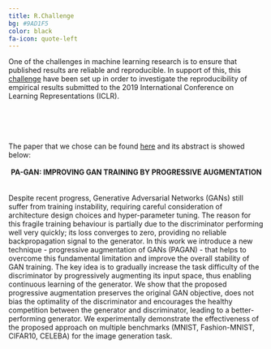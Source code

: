 ```yaml
---
title: R.Challenge
bg: #9AD1F5
color: black
fa-icon: quote-left
---
```

<p style='text-align: justify;'>

One of the challenges in machine learning research is to ensure that published results are reliable and reproducible. In support of this, this <a href="https://github.com/reproducibility-challenge/iclr_2019">challenge</a> have been set up in order to investigate the reproducibility of empirical results submitted to the 2019 International Conference on Learning Representations (ICLR).

<!-- The rapidly developing field of deep learning is concerned with questions surrounding how we can best learn meaningful and useful representations of data. ICLR takes a broad view of the field and includes topics such as feature learning, metric learning, compositional modeling, structured prediction, reinforcement learning, and issues regarding large-scale learning and non-convex optimization. -->
<br>
<br>
<br>
<br>
The paper that we chose can be found <a href="https://openreview.net/pdf?id=ByeNFoRcK7">here</a> and its abstract is showed below:
<br>
<br>
<strong> <center> PA-GAN: IMPROVING GAN TRAINING BY PROGRESSIVE AUGMENTATION </center> </strong>
<br>
<br>
Despite recent progress, Generative Adversarial Networks (GANs) still suffer from training instability, requiring careful consideration of architecture design choices and hyper-parameter tuning. The reason for this fragile training behaviour is partially due to the discriminator performing well very quickly; its loss converges to zero, providing no reliable backpropagation signal to the generator. In this work we introduce a new technique - progressive augmentation of GANs (PAGAN) - that helps to overcome this fundamental limitation and improve the overall stability of GAN training. The key idea is to gradually increase the task difficulty of the discriminator by progressively augmenting its input space, thus enabling continuous learning of the generator. We show that the proposed progressive augmentation preserves the original GAN objective, does not bias the optimality of the discriminator and encourages the healthy competition between the generator and discriminator, leading to a better-performing generator. We experimentally demonstrate the effectiveness of the proposed approach on multiple benchmarks (MNIST, Fashion-MNIST, CIFAR10, CELEBA) for the image generation task.
</p>

<!-- If you find this work useful, please consider citing:

<i>
Daniel Fojo, Victor Campos, Xavier Giro-i-Nieto. "Comparing Fixed and Adaptive Computation Time for Recurrent Neural Networks", In International Conference on Learning Representations Workshop Track, 2018.
</i>

<pre>
@inproceedings{fojo2018repeat,
title={Comparing Fixed and Adaptive Computation Time for Recurrent Neural Networks},
author={Fojo, Daniel, and Campos, V{\'\i}ctor and Giro-i-Nieto, Xavier},
booktitle={International Conference on Learning Representations Workshop Track},
year={2018}
}
</pre> -->

